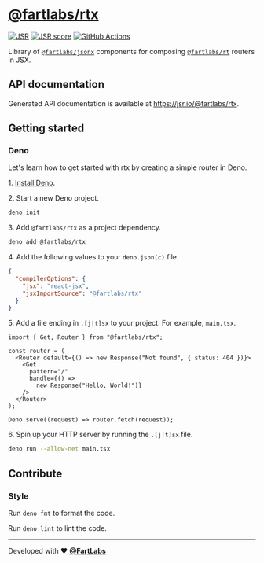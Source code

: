 # [@fartlabs/rtx](https://jsr.io/@fartlabs/rtx)

[![JSR][JSR badge]][JSR] [![JSR score][JSR score badge]][JSR score]
[![GitHub Actions][GitHub Actions badge]][GitHub Actions]

Library of [`@fartlabs/jsonx`](https://github.com/FartLabs/jsonx) components for
composing [`@fartlabs/rt`](https://github.com/FartLabs/rt) routers in JSX.

## API documentation

Generated API documentation is available at <https://jsr.io/@fartlabs/rtx>.

## Getting started

### Deno

Let's learn how to get started with rtx by creating a simple router in Deno.

1\. [Install Deno](https://docs.deno.com/runtime/manual).

2\. Start a new Deno project.

```sh
deno init
```

3\. Add `@fartlabs/rtx` as a project dependency.

```sh
deno add @fartlabs/rtx
```

4\. Add the following values to your `deno.json(c)` file.

```json
{
  "compilerOptions": {
    "jsx": "react-jsx",
    "jsxImportSource": "@fartlabs/rtx"
  }
}
```

5\. Add a file ending in `.[j|t]sx` to your project. For example, `main.tsx`.

```tsx
import { Get, Router } from "@fartlabs/rtx";

const router = (
  <Router default={() => new Response("Not found", { status: 404 })}>
    <Get
      pattern="/"
      handle={() =>
        new Response("Hello, World!")}
    />
  </Router>
);

Deno.serve((request) => router.fetch(request));
```

6\. Spin up your HTTP server by running the `.[j|t]sx` file.

```sh
deno run --allow-net main.tsx
```

## Contribute

### Style

Run `deno fmt` to format the code.

Run `deno lint` to lint the code.

---

Developed with ❤️ [**@FartLabs**](https://github.com/FartLabs)

[JSR]: https://jsr.io/@fartlabs/rtx
[JSR badge]: https://jsr.io/badges/@fartlabs/rtx
[JSR score]: https://jsr.io/@fartlabs/rtx/score
[JSR score badge]: https://jsr.io/badges/@fartlabs/rtx/score
[GitHub Actions]: https://github.com/FartLabs/rtx/actions/workflows/check.yaml
[GitHub Actions badge]: https://github.com/FartLabs/rtx/actions/workflows/check.yaml/badge.svg
